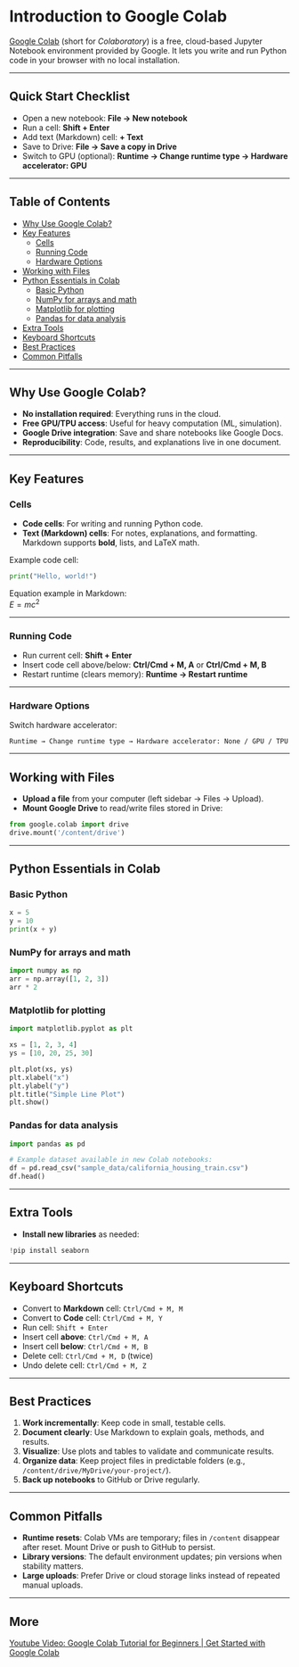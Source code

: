 # Introduction to Google Colab

[Google Colab](https://colab.research.google.com) (short for *Colaboratory*) is a free, cloud-based Jupyter Notebook environment provided by Google. It lets you write and run Python code in your browser with no local installation.

---

## Quick Start Checklist

- Open a new notebook: **File → New notebook**
- Run a cell: **Shift + Enter**
- Add text (Markdown) cell: **+ Text**
- Save to Drive: **File → Save a copy in Drive**
- Switch to GPU (optional): **Runtime → Change runtime type → Hardware accelerator: GPU**

---

## Table of Contents

- [Why Use Google Colab?](#why-use-google-colab)
- [Key Features](#key-features)
  - [Cells](#cells)
  - [Running Code](#running-code)
  - [Hardware Options](#hardware-options)
- [Working with Files](#working-with-files)
- [Python Essentials in Colab](#python-essentials-in-colab)
  - [Basic Python](#basic-python)
  - [NumPy for arrays and math](#numpy-for-arrays-and-math)
  - [Matplotlib for plotting](#matplotlib-for-plotting)
  - [Pandas for data analysis](#pandas-for-data-analysis)
- [Extra Tools](#extra-tools)
- [Keyboard Shortcuts](#keyboard-shortcuts)
- [Best Practices](#best-practices)
- [Common Pitfalls](#common-pitfalls)

---

## Why Use Google Colab?

- **No installation required**: Everything runs in the cloud.  
- **Free GPU/TPU access**: Useful for heavy computation (ML, simulation).  
- **Google Drive integration**: Save and share notebooks like Google Docs.  
- **Reproducibility**: Code, results, and explanations live in one document.  

---

## Key Features

### Cells

- **Code cells**: For writing and running Python code.  
- **Text (Markdown) cells**: For notes, explanations, and formatting. Markdown supports **bold**, lists, and LaTeX math.

Example code cell:
```python
print("Hello, world!")
```

Equation example in Markdown:  
$E = mc^2$

---

### Running Code

- Run current cell: **Shift + Enter**  
- Insert code cell above/below: **Ctrl/Cmd + M, A** or **Ctrl/Cmd + M, B**  
- Restart runtime (clears memory): **Runtime → Restart runtime**

---

### Hardware Options

Switch hardware accelerator:
```
Runtime → Change runtime type → Hardware accelerator: None / GPU / TPU
```

---

## Working with Files

- **Upload a file** from your computer (left sidebar → Files → Upload).  
- **Mount Google Drive** to read/write files stored in Drive:
```python
from google.colab import drive
drive.mount('/content/drive')
```

---

## Python Essentials in Colab

### Basic Python
```python
x = 5
y = 10
print(x + y)
```

### NumPy for arrays and math
```python
import numpy as np
arr = np.array([1, 2, 3])
arr * 2
```

### Matplotlib for plotting
```python
import matplotlib.pyplot as plt

xs = [1, 2, 3, 4]
ys = [10, 20, 25, 30]

plt.plot(xs, ys)
plt.xlabel("x")
plt.ylabel("y")
plt.title("Simple Line Plot")
plt.show()
```

### Pandas for data analysis
```python
import pandas as pd

# Example dataset available in new Colab notebooks:
df = pd.read_csv("sample_data/california_housing_train.csv")
df.head()
```

---

## Extra Tools


- **Install new libraries** as needed:
```python
!pip install seaborn
```

---

## Keyboard Shortcuts

- Convert to **Markdown** cell: `Ctrl/Cmd + M, M`  
- Convert to **Code** cell: `Ctrl/Cmd + M, Y`  
- Run cell: `Shift + Enter`  
- Insert cell **above**: `Ctrl/Cmd + M, A`  
- Insert cell **below**: `Ctrl/Cmd + M, B`  
- Delete cell: `Ctrl/Cmd + M, D` (twice)  
- Undo delete cell: `Ctrl/Cmd + M, Z`  

---

## Best Practices

1. **Work incrementally**: Keep code in small, testable cells.  
2. **Document clearly**: Use Markdown to explain goals, methods, and results.  
3. **Visualize**: Use plots and tables to validate and communicate results.  
4. **Organize data**: Keep project files in predictable folders (e.g., `/content/drive/MyDrive/your-project/`).  
5. **Back up notebooks** to GitHub or Drive regularly.  

---

## Common Pitfalls

- **Runtime resets**: Colab VMs are temporary; files in `/content` disappear after reset. Mount Drive or push to GitHub to persist.  
- **Library versions**: The default environment updates; pin versions when stability matters.  
- **Large uploads**: Prefer Drive or cloud storage links instead of repeated manual uploads.  

---

## More

[Youtube Video: Google Colab Tutorial for Beginners | Get Started with Google Colab](https://www.youtube.com/watch?v=RLYoEyIHL6A)
